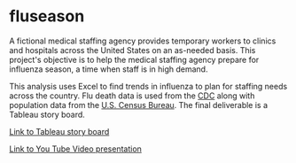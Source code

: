 # fluseason

A fictional medical staffing agency provides temporary workers to clinics and hospitals across the United States on an as-needed basis. This project's objective is to help the medical staffing agency prepare for influenza season, a time when staff is in high demand.

This analysis uses Excel to find trends in influenza to plan for staffing needs across the country. Flu death data is used from the [CDC](www.cdc.gov) along with population data from the [U.S. Census Bureau](www.census.gov). The final deliverable is a Tableau story board.

[Link to Tableau story board](https://public.tableau.com/app/profile/denacoduri/viz/FluDeathsStoryboard/Story1)

[Link to You Tube Video presentation](https://www.youtube.com/watch?v=9MnWGgfFYU4)
